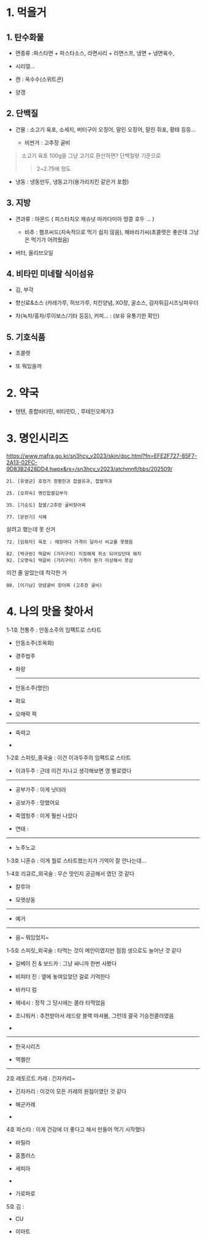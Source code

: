 # 1. 먹을거
## 1. 탄수화물
 
- 면종류 :파스타면 + 파스타소스, 라면사리 + 라면스프, 냉면 + 냉면육수,

- 시리얼...

- 캔 : 옥수수(스위트콘)

- 양갱

## 2. 단백질

+ 건물 : 소고기 육포, 소세지, 버터구이 오징어, 말린 오징어, 말린 쥐포, 황태 등등...

  + 비싼거 : 고추장 굴비

> 소고기 육포 100g을 그냥 고기로 환산하면? 단백질량 기준으로
>> 2~2.75배 정도


+ 냉동 : 냉동만두, 냉동고기(용가리치킨 같은거 포함)

## 3. 지방

- 견과류 : 아몬드 ( 피스타치오 캐슈넛 마카다미아 땅콩 호두 ... )

  - 비추 : 햄프씨드(지속적으로 먹기 쉽지 않음), 해바라기씨(초콜렛은 좋은데 그냥은 먹기가 어려웠음)

- 버터, 올리브오일

## 4. 비타민 미네랄 식이섬유

* 김, 부각

* 향신료&소스 (카레가루, 허브가루, 치킨양념, XO장, 굴소스, 감자튀김시즈닝파우더

* 차(녹차/홍차/루이보스/기타 등등), 커피... : (보유 유통기한 확인)

## 5. 기호식품

- 초콜렛

- 또 뭐있을까

# 2. 약국

- 텐텐, 종합비타민, 비타민D, , 루테인오메가3

# 3. 명인시리즈
https://www.mafra.go.kr/sn3hcv_v2023/skin/doc.html?fn=EFE2F727-85F7-2A13-02FC-9D83B2428DD4.hwpx&rs=/sn3hcv_v2023/atchmnfl/bbs/202509/

```
21. [유영균] 호정가 창평한과 찹쌀유과, 찹쌀약과
  
25. [오희숙] 명인찹쌀김부각

35. [기순도] 찹쌀/고추장 굴비장아찌

77. [문완기] 식혜

```
살려고 했는데 못 산거

```
72. [임화자] 육포 : 매장마다 가격이 달라서 비교를 못했음

82. [박규완] 떡갈비 (가리구이) 지정해제 취소 되어있던데 왜지
92. [오명숙] 떡갈비 (가리구이) 가격이 뭔가 이상해서 못삼
```

이건 줄 알았는데 착각한 거
```
00. [이기남] 양념굴비 장아찌 (고추장 굴비)
```

# 4. 나의 맛을 찾아서
1-1호 전통주 : 안동소주의 임팩트로 스타트

- 안동소주(조옥화)

- 경주법주

- 화랑

  ---

- 안동소주(명인)

- 화요

- 오매락 퍽

---

- 죽력고

- 
 
1-2호 스피릿_중국술 : 이건 이과두주의 임팩트로 스타트

- 이과두주 : 근데 이건 지나고 생각해보면 영 별로였다

---

- 공부가주 : 이게 낫더라

- 공보가주 : 망했어요

- 죽엽청주 : 이게 훨씬 나았다

- 연태 :

---

- 노주노교 


1-3호 니혼슈 : 이게 뭘로 스타트했는지가 기억이 잘 안나는데...

1-4호 리큐르_외국술 : 무슨 맛인지 궁금해서 였던 것 같다

- 칼루아

- 모엣샹동

---

- 예거

---

- 음~ 뭐있었지~

1-5호 스피릿_외국술 : 타먹는 것이 메인이였지만 점점 생으로도 늘어난 것 같다

- 길베이 진 & 보드카 : 그냥 싸니까 한번 사봤다

- 비피터 진 : 옆에 놓여있었던 걸로 기억한다

- 바카디 럼

- 헤네시 : 정작 그 당시에는 콜라 타먹었음

- 조니워커 : 추천받아서 레드랑 블랙 마셔봄, 그런데 결국 기승전콜라였음
 
- 
---

- 한국시리즈

- 맥켈란

---

2호 레토르트 카레 : 긴자카리~

- 긴자카리 : 이것이 모든 카레의 원점이였던 것 같다

- 해군카레

- 

4호 파스타 : 이게 건강에 더 좋다고 해서 만들어 먹기 시작했다

- 바릴라

- 홈플러스

- 세피아

- 

- 가로파로

5호 김 :

- CU

- 이마트
